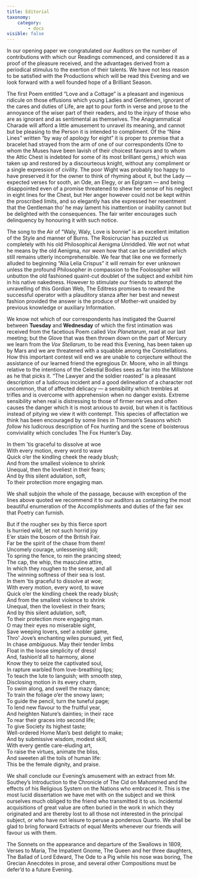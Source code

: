 ```yaml
---
title: Editorial
taxonomy:
    category:
        - docs
visible: false
---
```


In our opening paper we congratulated our Auditors on the number of contributions with which our Readings commenced, and considered it as a proof of the pleasure received, and the advantages derived from a periodical stimulus to the exertion of their talents. We have not less reason to be satisfied with the Productions which will be read this Evening and we look forward with a well founded hope of a Brilliant Season.

The first Poem entitled “Love and a Cottage” is a pleasant and ingenious ridicule on those effusions which young Ladies and Gentlemen, ignorant of the cares and duties of Life, are apt to pour forth in verse and prose to the annoyance of the wiser part of their readers, and to the injury of those who are as ignorant and as sentimental as themselves. The Anagrammatical Charade will afford a little amusement to unravel its meaning, and cannot but be pleasing to the Person it is intended to compliment. Of the “Nine Lines” written “by way of apology for eight” it is proper to premise that a bracelet had strayed from the arm of one of our correspondents (One to whom the Muses have been lavish of their choicest favours and to whom the Attic Chest is indebted for some of its most brilliant gems,) which was taken up and restored by a discourteous knight, without any compliment or a single expression of civility. The poor Wight was probably too happy to have preserved it for the owner to think of rhyming about it, but the Lady — expected verses for sooth, an Ode, an Elegy, or an Epigram — and being disappointed even of a promise threatened to shew her sense of his neglect in eight lines for the Chest, but Her anger however could not be kept within the proscribed limits, and so elegantly has she expressed her resentment that the Gentleman tho’ he may lament his inattention or inability cannot but be delighted with the consequences. The fair writer encourages such delinquency by honouring it with such notice. 

The song to the Air of “Waly, Waly, Love is bonnie” is an excellent imitation of the Style and manner of Burns. The Rosicrucian has puzzled us completely with his old Philosophical Aenigma *Un*riddled. We *wot* not what he means by the old Aenigma, nor *ween* how that can be *un*riddled which still remains utterly incomprehensible. We fear that like one we formerly alluded to beginning “Alia Lelia Crispus” it will remain for ever unknown unless the profound Philosopher in compassion to the Foolosopher will unbutton the old fashioned quaint-cut doublet of the subject and exhibit him in his native nakedness. However to stimulate our friends to attempt the unravelling of this Gordian Web, The Editress promises to reward the successful operator with a plauditory stanza after her best and newest fashion provided the answer is the produce of Mother-wit unaided by previous knowledge or auxiliary Information.

We know not which of our correspondents has instigated the Quarrel between **Tuesday** and **Wednesday** of which the first intimation was received from the facetious Poem called *Vox Planetarum*, read at our last meeting; but the Glove that was then thrown down on the part of Mercury we learn from the *Vox Stellarum*, to be read this Evening, has been taken up by Mars and we are threatened with a squabble among the Constellations. How this important contest will end we are unable to conjecture without the assistance of our learned friend the egregious Dr. Moore, who in all things relative to the intentions of the Celestial Bodies sees as far into the Millstone as he that picks it. “The Lawyer and the soldier roasted” is a pleasant description of a ludicrous incident and a good delineation of a character not uncommon, that of affected delicacy — a sensibility which trembles at trifles and is overcome with apprehension when no danger exists. Extreme sensibility when real is distressing to those of firmer nerves and often causes the danger which it is most anxious to avoid, but when it is factitious instead of pitying we view it with contempt. This species of affectation we think has been encouraged by some lines in Thomson’s Seasons which *follow his* ludicrous description of Fox hunting and the scene of boisterous conviviality which concludes The Fox Hunter’s Day.

In them ’tis graceful to dissolve at woe  
With every motion, every word to wave  
Quick o’er the kindling cheek the ready blush;  
And from the smallest violence to shrink  
Unequal, then the loveliest in their fears;  
And by this silent adulation, soft,  
To their protection more engaging man.  
  
We shall subjoin the whole of the passage, because with exception of the lines above quoted we recommend it to our auditors as containing the most beautiful enumeration of the Accomplishments and duties of the fair sex that Poetry can furnish.  
  
But if the rougher sex by this fierce sport  
Is hurried wild, let not such horrid joy  
E’er stain the bosom of the British Fair.  
Far be the spirit of the chase from them!  
Uncomely courage, unlessening skill;  
To spring the fence, to rein the prancing steed;  
The cap, the whip, the masculine attire,  
In which they roughen to the sense, and all  
The winning softness of their sea is lost.  
In them ’tis graceful to dissolve at woe;  
With every motion, every word, to wave  
Quick o’er the kindling cheek the ready blush;  
And from the smallest violence to shrink  
Unequal, then the loveliest in their fears;  
And by this silent adulation, soft,  
To their protection more engaging man.  
O may their eyes no miserable sight,  
Save weeping lovers, see! a nobler game,  
Thro’ Jove’s enchanting wiles pursued, yet fled,  
In chase *ambiguous*. May their tender limbs  
Float in the loose simplicity of dress!  
And, fashion’d all to harmony, alone  
Know they to seize the captivated soul,  
In rapture warbled from love-breathing lips;  
To teach the lute to languish; with smooth step,  
Disclosing motion in its every charm,  
To swim along, and swell the mazy dance;  
To train the foliage o’er the snowy lawn;  
To guide the pencil, turn the tuneful page;  
To lend new flavour to the fruitful year,  
And heighten Nature’s dainties; in their race  
To rear their graces into second life;  
To give Society its highest taste;  
Well-ordered Home Man’s best delight to make;  
And by submissive wisdom, modest skill,  
With every gentle care-eluding art,  
To raise the virtues, animate the bliss,  
And sweeten all the toils of human life:  
This be the female dignity, and praise.  
  
We shall conclude our Evening’s amusement with an extract from Mr. Southey’s Introduction to the Chronicle of The Cid on Mahommed and the effects of his Religious System on the Nations who embraced it. This is the most lucid dissertation we have met with on the subject and we think ourselves much obliged to the friend who transmitted it to us. Incidental acquisitions of great value are often buried in the work in which they originated and are thereby lost to all those not interested in the principal subject, or who have not leisure to peruse a ponderous Quarto. We shall be glad to bring forward Extracts of equal Merits whenever our friends will favour us with them.  
  
The Sonnets on the appearance and departure of the Swallows in 1809, Verses to Maria, The Impatient Gnome, The Queen and her three daughters, The Ballad of Lord Edward, The Ode to a Pig while his nose was boring, The Grecian Anecdotes in prose, and several other Compositions must be defer’d to a future Evening.